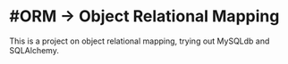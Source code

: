 #ORM -> Object Relational Mapping
==
This is a project on object relational mapping,
trying out MySQLdb and SQLAlchemy.